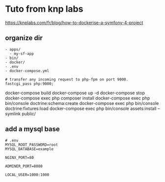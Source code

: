 # Tuto from knp labs

https://knplabs.com/fr/blog/how-to-dockerise-a-symfony-4-project

## organize dir

```
- apps/
  - my-sf-app
- bin/
- docker/
- .env
- docker-compose.yml
```

```
# transfer any incoming request to php-fpm on port 9000.
fastcgi_pass php:9000;
```

docker-compose build
docker-compose up -d
 docker-compose stop  
docker-compose exec php composer install
docker-compose exec php bin/console doctrine:schema:create
docker-compose exec php bin/console doctrine:fixtures:load
docker-compose exec php bin/console assets:install –symlink public/

## add a mysql base

```
# .env
MYSQL_ROOT_PASSWORD=root
MYSQL_DATABASE=example

NGINX_PORT=80

ADMINER_PORT=8080

LOCAL_USER=1000:1000
```
